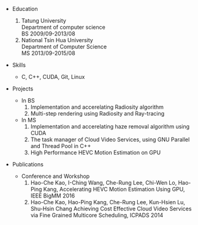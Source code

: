 * Education
  1. Tatung University  
     Department of computer science  
     BS 2009/09-2013/08
  2. National Tsin Hua University  
     Department of Computer Science  
     MS 2013/09-2015/08
       
* Skills
  - C, C++, CUDA, Git, Linux

* Projects
  - In BS
    1. Implementation and accerelating Radiosity algorithm 
	2. Multi-step rendering using Radiosity and Ray-tracing
  - In MS
    1. Implementation and accerelating haze removal algorithm using CUDA
	2. The task manager of Cloud Video Services, using GNU Parallel and Thread Pool in C++
	3. High Performance HEVC Motion Estimation on GPU
	
* Publications
  - Conference and Workshop
    1. Hao-Che Kao, I-Ching Wang, Che-Rung Lee, Chi-Wen Lo, Hao-Ping Kang, Accelerating HEVC Motion Estimation Using GPU, IEEE BigMM 2016
    2. Hao-Che Kao, Hao-Ping Kang, Che-Rung Lee, Kun-Hsien Lu, Shu-Hsin Chang Achieving Cost Effective Cloud Video Services via Fine Grained Multicore Scheduling, ICPADS 2014
